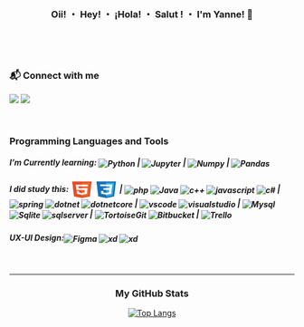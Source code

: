 <div align="center">

### Oii! ・ Hey! ・ ¡Hola! ・ Salut ! ・ I'm Yanne! 👋
</div>

##


<br><br>

### :mailbox_with_mail: Connect with me 

<a href = "mailto:yanne.aroberto@gmail.com"><img src="https://img.shields.io/badge/-Gmail-%23333?style=for-the-badge&logo=gmail&logoColor=white" target="_blank"></a> <a href="https://www.linkedin.com/in/yanne-roberto-60067b1a3" target="_blank"><img src="https://img.shields.io/badge/-LinkedIn-%230077B5?style=for-the-badge&logo=linkedin&logoColor=white" target="_blank"></a>  

<br>

### Programming Languages and Tools
##### I’m Currently learning: <img align="center" alt="Python" height="30" width="40" src="https://cdn.jsdelivr.net/gh/devicons/devicon/icons/python/python-original-wordmark.svg"> | <img align="center" alt="Jupyter" height="30" width="40" src="https://cdn.jsdelivr.net/gh/devicons/devicon@latest/icons/jupyter/jupyter-original.svg"> | <img align="center" alt="Numpy" height="30" width="40" src="https://cdn.jsdelivr.net/gh/devicons/devicon@latest/icons/numpy/numpy-plain-wordmark.svg"> | <img align="center" alt="Pandas" height="30" width="40" src="https://cdn.jsdelivr.net/gh/devicons/devicon@latest/icons/pandas/pandas-original-wordmark.svg">

  
##### I did study this: <img align="center" alt="HTML" height="30" width="40" src="https://raw.githubusercontent.com/devicons/devicon/master/icons/html5/html5-original.svg"> <img align="center" alt="CSS" height="30" width="40" src="https://raw.githubusercontent.com/devicons/devicon/master/icons/css3/css3-original.svg"> | <img align="center" alt="php" height="30" width="40" src="https://cdn.jsdelivr.net/gh/devicons/devicon/icons/php/php-original.svg"> <img align="center" alt="Java" height="30" width="40" src="https://cdn.jsdelivr.net/gh/devicons/devicon/icons/java/java-original.svg"> <img align="center" alt="c++" height="30" width="40" src="https://cdn.jsdelivr.net/gh/devicons/devicon/icons/cplusplus/cplusplus-original.svg"> <img align="center" alt="javascript" height="30" width="40" src="https://cdn.jsdelivr.net/gh/devicons/devicon/icons/javascript/javascript-plain.svg"> <img align="center" alt="c#" height="30" width="40" src="https://cdn.jsdelivr.net/gh/devicons/devicon/icons/csharp/csharp-original.svg"> | <img align="center" alt="spring" height="30" width="40" src="https://cdn.jsdelivr.net/gh/devicons/devicon/icons/spring/spring-original.svg" /> <img align="center" alt="dotnet" height="30" width="40" src="https://cdn.jsdelivr.net/gh/devicons/devicon/icons/dot-net/dot-net-original-wordmark.svg" /> <img align="center" alt="dotnetcore" height="30" width="40" src="https://cdn.jsdelivr.net/gh/devicons/devicon/icons/dotnetcore/dotnetcore-original.svg" /> | <img align="center" alt="vscode" height="30" width="40" src="https://cdn.jsdelivr.net/gh/devicons/devicon/icons/vscode/vscode-original.svg" /> <img align="center" alt="visualstudio" height="30" width="40" src="https://cdn.jsdelivr.net/gh/devicons/devicon/icons/visualstudio/visualstudio-plain.svg" /> | <img align="center" alt="Mysql" height="30" width="40" src="https://cdn.jsdelivr.net/gh/devicons/devicon/icons/mysql/mysql-original.svg"> <img align="center" alt="Sqlite" height="30" width="40" src="https://cdn.jsdelivr.net/gh/devicons/devicon/icons/sqlite/sqlite-original.svg"> <img align="center" alt="sqlserver" height="30" width="40" src="https://cdn.jsdelivr.net/gh/devicons/devicon/icons/microsoftsqlserver/microsoftsqlserver-plain-wordmark.svg" /> | <img align="center" alt="TortoiseGit" height="30" width="40" src="https://cdn.jsdelivr.net/gh/devicons/devicon@latest/icons/tortoisegit/tortoisegit-original.svg" /> <img align="center" alt="​B​i​t​b​u​c​k​e​t​" height="30" width="40" src="https://cdn.jsdelivr.net/gh/devicons/devicon@latest/icons/bitbucket/bitbucket-original-wordmark.svg" /> | <img align="center" alt="Trello" height="30" width="40" src="https://cdn.jsdelivr.net/gh/devicons/devicon@latest/icons/trello/trello-original-wordmark.svg" />
 
 
##### UX-UI Design:<img align="center" alt="Figma" height="30" width="40" src="https://cdn.jsdelivr.net/gh/devicons/devicon/icons/figma/figma-original.svg">   <img align="center" alt="xd" height="30" width="40" src="https://cdn.jsdelivr.net/gh/devicons/devicon/icons/xd/xd-plain.svg"> <img align="center" alt="xd" height="30" width="40" src="https://cdn.jsdelivr.net/gh/devicons/devicon/icons/canva/canva-original.svg">
  

<br>  
<hr>
<div align="center">

### My GitHub Stats

[![Top Langs](https://github-readme-stats.vercel.app/api/top-langs/?username=ifYanneelse&langs_count=10)](https://github.com/ifYanneelse/github-readme-stats)

</div>
